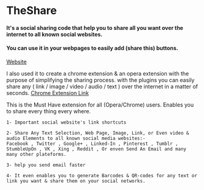 
# TheShare
#### It's a social sharing code that help you to share all you want over the internet to all known social websites. 

#### You can use it in your webpages to easily add (share this) buttons. 
[Website](http://ahmed-badawy.com/extensions/TheShare)


I also used it to create a chrome  extension & an opera extension with the purpose of simplifying the sharing process. with the plugins you can easily share any ( link / image / video / audio / text ) over the internet in a matter of seconds. 
[Chrome Extension Link](https://chrome.google.com/webstore/detail/theshare/ighbcekeolbcaimlofkjjmnkejlnelaf)


This is the Must Have extension for all (Opera/Chrome) users.
Enables you to share every thing every where.

    1- Important social website's link shortcuts

    2- Share Any Text Selection, Web Page, Image, Link, or Even video & audio Elements to all known social media websites:-
    Facebook , Twitter , Google+ , Linked-In , Pinterest , Tumblr , StumbleUpOn , VK , Xing , Reddit , Or enven Send An Email and many many other plateforms. 

    3- help you send email faster

    4- It even enables you to generate Barcodes & QR-codes for any text or link you want & share them on your social networks.
